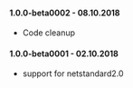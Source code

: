#### 1.0.0-beta0002 - 08.10.2018
* Code cleanup

#### 1.0.0-beta0001 - 02.10.2018
* support for netstandard2.0
